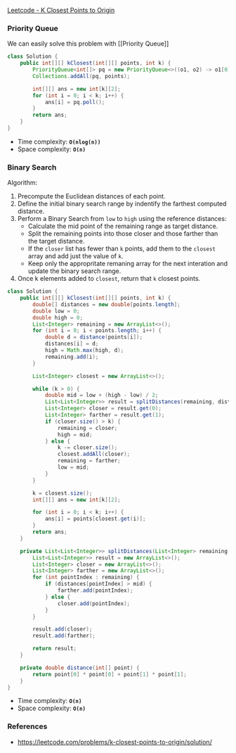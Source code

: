 [Leetcode - K Closest Points to Origin](https://leetcode.com/problems/k-closest-points-to-origin/)

### Priority Queue
We can easily solve this problem with [[Priority Queue]]

```java
class Solution {
    public int[][] kClosest(int[][] points, int k) {
        PriorityQueue<int[]> pq = new PriorityQueue<>((o1, o2) -> o1[0]*o1[0] + o1[1]*o1[1] - o2[0]*o2[0] - o2[1]*o2[1]);
        Collections.addAll(pq, points);

        int[][] ans = new int[k][2];
        for (int i = 0; i < k; i++) {
            ans[i] = pq.poll();
        }
        return ans;
    }
}
```

- Time complexity: **`O(nlog(n))`**
- Space complexity: **`O(n)`**

### Binary Search

Algorithm:

1. Precompute the Euclidean distances of each point.
2. Define the initial binary search range by indentify the farthest computed distance.
3. Perform a Binary Search from `low` to `high` using the reference distances:
	- Calculate the mid point of the remaining range as target distance.
	- Split the remaining points into those closer and those farther than the target distance.
	- If the `closer` list has fewer than `k` points, add them to the `closest` array and add just the value of `k`.
	- Keep only the appropritate remaning array for the next interation and update the binary search range.
4. Once k elements added to `closest`, return that `k` closest points.


```java
class Solution {
	public int[][] kClosest(int[][] points, int k) {
        double[] distances = new double[points.length];
        double low = 0;
        double high = 0;
        List<Integer> remaining = new ArrayList<>();
        for (int i = 0; i < points.length; i++) {
            double d = distance(points[i]);
            distances[i] = d;
            high = Math.max(high, d);
            remaining.add(i);
        }

        List<Integer> closest = new ArrayList<>();

        while (k > 0) {
            double mid = low + (high - low) / 2;
            List<List<Integer>> result = splitDistances(remaining, distances, mid);
            List<Integer> closer = result.get(0);
            List<Integer> farther = result.get(1);
            if (closer.size() > k) {
                remaining = closer;
                high = mid;
            } else {
                k -= closer.size();
                closest.addAll(closer);
                remaining = farther;
                low = mid;
            }
        }

        k = closest.size();
        int[][] ans = new int[k][2];

        for (int i = 0; i < k; i++) {
            ans[i] = points[closest.get(i)];
        }
        return ans;
    }

    private List<List<Integer>> splitDistances(List<Integer> remaining, double[] distances, double mid) {
        List<List<Integer>> result = new ArrayList<>();
        List<Integer> closer = new ArrayList<>();
        List<Integer> farther = new ArrayList<>();
        for (int pointIndex : remaining) {
            if (distances[pointIndex] > mid) {
                farther.add(pointIndex);
            } else {
                closer.add(pointIndex);
            }
        }

        result.add(closer);
        result.add(farther);

        return result;
    }

    private double distance(int[] point) {
        return point[0] * point[0] + point[1] * point[1];
    }
}
```

- Time complexity: **`O(n)`**
- Space complexity: **`O(n)`**

### References
- https://leetcode.com/problems/k-closest-points-to-origin/solution/
